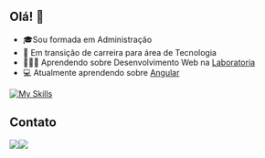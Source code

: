 ## Olá! 👋

<!--
**erikapeloggia/erikapeloggia** is a ✨ _special_ ✨ repository because its `README.md` (this file) appears on your GitHub profile.

Here are some ideas to get you started:-->

- 🎓Sou formada em Administração
- 💼 Em transição de carreira para área de Tecnologia
- 👩🏻‍💻 Aprendendo sobre Desenvolvimento Web na [Laboratoria](https://www.laboratoria.la/br)
- 💻 Atualmente aprendendo sobre [Angular](https://github.com/angular)

[![My Skills](https://skillicons.dev/icons?i=html,css,javascript,git,nodejs,jest,bootstrap,angular,typescript,vscode,ps,figma&theme=dark)](https://skillicons.dev)

<!--![CSS3](https://img.shields.io/badge/css3-%231572B6.svg?style=for-the-badge&logo=css3&logoColor=white)
![HTML5](https://img.shields.io/badge/html5-%23E34F26.svg?style=for-the-badge&logo=html5&logoColor=white)
![JavaScript](https://img.shields.io/badge/javascript-%23323330.svg?style=for-the-badge&logo=javascript&logoColor=%23F7DF1E)
![NodeJS](https://img.shields.io/badge/node.js-6DA55F?style=for-the-badge&logo=node.js&logoColor=white)
![Angular](https://img.shields.io/badge/angular-%23DD0031.svg?style=for-the-badge&logo=angular&logoColor=white)
![TypeScript](https://img.shields.io/badge/typescript-%23007ACC.svg?style=for-the-badge&logo=typescript&logoColor=white)-->

## Contato

<a href="https://www.linkedin.com/in/erikaakagi/" target="_blank"><img src="https://img.shields.io/badge/-LinkedIn-%230077B5?style=for-the-badge&logo=linkedin&logoColor=white" target="_blank"></a><a href = "mailto:erikapeloggia@gmail.com"><img src="https://img.shields.io/badge/-Gmail-%23333?style=for-the-badge&logo=gmail&logoColor=white" target="_blank"></a>

